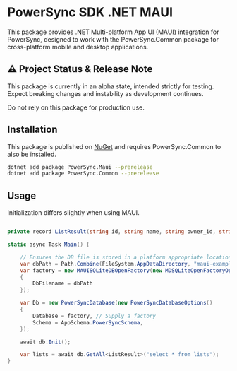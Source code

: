 # PowerSync SDK .NET MAUI

This package provides .NET Multi-platform App UI (MAUI) integration for PowerSync, designed to work with the PowerSync.Common package for cross-platform mobile and desktop applications.

## ⚠️ Project Status & Release Note

This package is currently in an alpha state, intended strictly for testing. Expect breaking changes and instability as development continues.

Do not rely on this package for production use.

## Installation

This package is published on [NuGet](https://www.nuget.org/packages/PowerSync.Maui) and requires PowerSync.Common to also be installed.

```bash
dotnet add package PowerSync.Maui --prerelease
dotnet add package PowerSync.Common --prerelease
```

## Usage

Initialization differs slightly when using MAUI.

```csharp

private record ListResult(string id, string name, string owner_id, string created_at);

static async Task Main() {

    // Ensures the DB file is stored in a platform appropriate location
    var dbPath = Path.Combine(FileSystem.AppDataDirectory, "maui-example.db");
    var factory = new MAUISQLiteDBOpenFactory(new MDSQLiteOpenFactoryOptions()
    {
        DbFilename = dbPath
    });

    var Db = new PowerSyncDatabase(new PowerSyncDatabaseOptions()
    {
        Database = factory, // Supply a factory
        Schema = AppSchema.PowerSyncSchema,
    });

    await db.Init();

    var lists = await db.GetAll<ListResult>("select * from lists");
}
```
